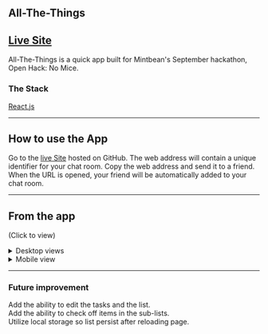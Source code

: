 ## All-The-Things

## [Live Site](https://kveitch.github.io/all-the-things/)

All-The-Things is a quick app built for Mintbean's September hackathon, Open Hack: No Mice.  

### The Stack
[React.js  ](https://reactjs.org/)    

<hr>

## How to use the App
Go to the [live Site](https://kveitch.github.io/all-the-things/) hosted on GitHub.  The web address will contain a unique identifier for your chat room.  Copy the web address and send it to a friend.  When the URL is opened, your friend will be automatically added to your chat room.

<hr>

## From the app
(Click to view)
<details>
  <summary>Desktop views</summary> 


![](./DOCS/notitle.jpg)
![](./DOCS/noitem.jpg)
![](./DOCS/listitems.jpg)
![](./DOCS/firstlist.jpg)
![](./DOCS/lists.jpg)
</details>

<details>
  <summary>Mobile view</summary> 

![](./DOCS/mobile.jpg)
</details>

<hr>

### Future improvement

Add the ability to edit the tasks and the list.  
Add the ability to check off items in the sub-lists.  
Utilize local storage so list persist after reloading page.  
